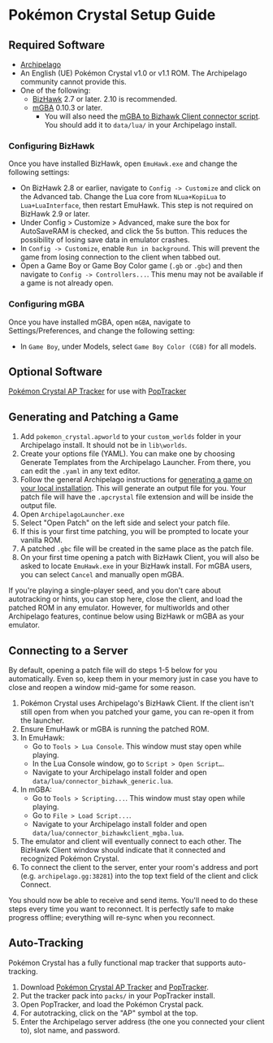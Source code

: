 # Pokémon Crystal Setup Guide

## Required Software

- [Archipelago](https://github.com/ArchipelagoMW/Archipelago/releases)
- An English (UE) Pokémon Crystal v1.0 or v1.1 ROM. The Archipelago community cannot provide this.
- One of the following:
    - [BizHawk](https://tasvideos.org/BizHawk/ReleaseHistory) 2.7 or later. 2.10 is recommended.
    - [mGBA](https://mgba.io) 0.10.3 or later.
        - You will also need
          the [mGBA to Bizhawk Client connector script](https://gist.github.com/gerbiljames/7b92dc62843794bd5902aad191b65efc).
          You should add it to `data/lua/` in your Archipelago install.

### Configuring BizHawk

Once you have installed BizHawk, open `EmuHawk.exe` and change the following settings:

- On BizHawk 2.8 or earlier, navigate to `Config -> Customize` and click on the Advanced tab. Change the Lua core
  from `NLua+KopiLua` to `Lua+LuaInterface`, then restart EmuHawk. This step is not required on BizHawk 2.9 or later.
- Under Config > Customize > Advanced, make sure the box for AutoSaveRAM is checked, and click the 5s button.
  This reduces the possibility of losing save data in emulator crashes.
- In `Config -> Customize`, enable `Run in background`. This will prevent the game from losing connection to the client
  when tabbed out.
- Open a Game Boy or Game Boy Color game (`.gb` or `.gbc`) and then navigate to `Config -> Controllers...`. This menu
  may
  not be available if a game is not already open.

### Configuring mGBA

Once you have installed mGBA, open `mGBA`, navigate to Settings/Preferences, and change the following setting:

- In `Game Boy`, under Models, select `Game Boy Color (CGB)` for all models.

## Optional Software

[Pokémon Crystal AP Tracker](https://github.com/palex00/crystal-ap-tracker/releases/latest) for use
with [PopTracker](https://github.com/black-sliver/PopTracker/releases)

## Generating and Patching a Game

1. Add `pokemon_crystal.apworld` to your `custom_worlds` folder in your Archipelago install. It should not be in
   `lib\worlds`.
2. Create your options file (YAML). You can make one by choosing Generate Templates
   from the Archipelago Launcher. From there, you can edit the `.yaml` in any text editor.
3. Follow the general Archipelago instructions
   for [generating a game on your local installation](https://archipelago.gg/tutorial/Archipelago/setup/en#on-your-local-installation).
   This will generate an output file for you. Your patch file will have the `.apcrystal` file extension and will be
   inside the output file.
4. Open `ArchipelagoLauncher.exe`
5. Select "Open Patch" on the left side and select your patch file.
6. If this is your first time patching, you will be prompted to locate your vanilla ROM.
7. A patched `.gbc` file will be created in the same place as the patch file.
8. On your first time opening a patch with BizHawk Client, you will also be asked to locate `EmuHawk.exe` in your
   BizHawk install. For mGBA users, you can select `Cancel` and manually open mGBA.

If you're playing a single-player seed, and you don't care about autotracking or hints, you can stop here, close the
client, and load the patched ROM in any emulator. However, for multiworlds and other Archipelago features, continue
below using BizHawk or mGBA as your emulator.

## Connecting to a Server

By default, opening a patch file will do steps 1-5 below for you automatically. Even so, keep them in your memory just
in case you have to close and reopen a window mid-game for some reason.

1. Pokémon Crystal uses Archipelago's BizHawk Client. If the client isn't still open from when you patched your game,
   you can re-open it from the launcher.
2. Ensure EmuHawk or mGBA is running the patched ROM.
3. In EmuHawk:
    - Go to `Tools > Lua Console`. This window must stay open while playing.
    - In the Lua Console window, go to `Script > Open Script…`.
    - Navigate to your Archipelago install folder and open `data/lua/connector_bizhawk_generic.lua`.
4. In mGBA:
    - Go to `Tools > Scripting...`. This window must stay open while playing.
    - Go to `File > Load Script...`.
    - Navigate to your Archipelago install folder and open `data/lua/connector_bizhawkclient_mgba.lua`.
5. The emulator and client will eventually connect to each other. The BizHawk Client window should indicate that it
   connected and recognized Pokémon Crystal.
6. To connect the client to the server, enter your room's address and port (e.g. `archipelago.gg:38281`) into the
   top text field of the client and click Connect.

You should now be able to receive and send items. You'll need to do these steps every time you want to reconnect. It is
perfectly safe to make progress offline; everything will re-sync when you reconnect.

## Auto-Tracking

Pokémon Crystal has a fully functional map tracker that supports auto-tracking.

1. Download [Pokémon Crystal AP Tracker](https://github.com/palex00/crystal-ap-tracker/releases/latest) and
   [PopTracker](https://github.com/black-sliver/PopTracker/releases).
2. Put the tracker pack into `packs/` in your PopTracker install.
3. Open PopTracker, and load the Pokémon Crystal pack.
4. For autotracking, click on the "AP" symbol at the top.
5. Enter the Archipelago server address (the one you connected your client to), slot name, and password.
